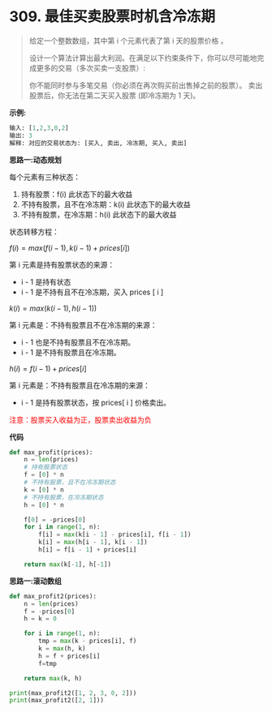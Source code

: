 # 309. 最佳买卖股票时机含冷冻期

> 给定一个整数数组，其中第 i 个元素代表了第 i 天的股票价格 。
>
> 设计一个算法计算出最大利润。在满足以下约束条件下，你可以尽可能地完成更多的交易（多次买卖一支股票）:
>
> 你不能同时参与多笔交易（你必须在再次购买前出售掉之前的股票）。
> 卖出股票后，你无法在第二天买入股票 (即冷冻期为 1 天)。



**示例:**

```python
输入: [1,2,3,0,2]
输出: 3 
解释: 对应的交易状态为: [买入, 卖出, 冷冻期, 买入, 卖出]
```



**思路一:动态规划**

每个元素有三种状态：

1. 持有股票：f(i) 此状态下的最大收益
2. 不持有股票，且不在冷冻期：k(i) 此状态下的最大收益
3. 不持有股票，在冷冻期：h(i) 此状态下的最大收益

状态转移方程：

$f(i)=max(f(i-1),k(i-1) + prices[i])$​​​

第 i 元素是持有股票状态的来源：

- i - 1 是持有状态
- i - 1 是不持有且不在冷冻期，买入 prices [ i ]

$k(i)=max(k(i-1),h(i-1))$​​​​

第 i 元素是：不持有股票且不在冷冻期的来源：

- i - 1 也是不持有股票且不在冷冻期。
- i - 1 是不持有股票且在冷冻期。

$h(i)= f(i-1)+prices[i]$​

第 i 元素是：不持有股票且在冷冻期的来源：

- i - 1 是持有股票状态，按 prices[ i ] 价格卖出。



<font color=red>注意：股票买入收益为正，股票卖出收益为负</font>



**代码**

```python
def max_profit(prices):
    n = len(prices)
    # 持有股票状态
    f = [0] * n
    # 不持有股票，且不在冷冻期状态
    k = [0] * n
    # 不持有股票，在冷冻期状态
    h = [0] * n

    f[0] = -prices[0]
    for i in range(1, n):
        f[i] = max(k[i - 1] - prices[i], f[i - 1])
        k[i] = max(h[i - 1], k[i - 1])
        h[i] = f[i - 1] + prices[i]

    return max(k[-1], h[-1])
```



**思路一:滚动数组**

```python
def max_profit2(prices):
    n = len(prices)
    f = -prices[0]
    h = k = 0

    for i in range(1, n):
        tmp = max(k - prices[i], f)
        k = max(h, k)
        h = f + prices[i]
        f=tmp

    return max(k, h)

print(max_profit2([1, 2, 3, 0, 2]))
print(max_profit2([2, 1]))
```





